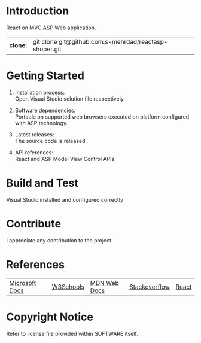 # Introduction 
React on MVC ASP Web application.

<table>
<tr>
<td><b>clone:</b></td>
<td>git clone git@github.com:s-mehrdad/reactasp-shoper.git</td>
</tr>
</table>


# Getting Started
1.  Installation process:<br/>
Open Visual Studio solution file respectively.

2.  Software dependencies:<br/>
Portable on supported web browsers executed on platform configured with ASP technology.

3.  Latest releases:<br/>
The source code is released.

4.  API references:<br/>
React and ASP Model View Control APIs.

# Build and Test
Visual Studio installed and configured correctly


# Contribute
I appreciate any contribution to the project.

# References
<table>

<tr>
<td><a href="https://learn.microsoft.com/en-gb/docs/">Microsoft Docs</a></td>
<td><a href="https://www.w3schools.com/">W3Schools</a></td>
<td><a href="https://developer.mozilla.org/">MDN Web Docs</a></td>
<td><a href="https://stackoverflow.com/">Stackoverflow</a></td>
<td><a href="https://react.dev/learn">React</a></td>
</tr>

</table>

# Copyright Notice
Refer to license file provided within SOFTWARE itself.